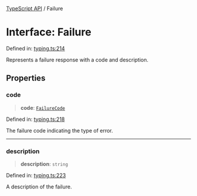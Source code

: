 [TypeScript API](../index.md) / Failure

# Interface: Failure

Defined in: [typing.ts:214](https://github.com/adap/flower/blob/0a8a2219007e2bbfc1082df3392f666e281d1516/intelligence/ts/src/typing.ts#L214)

Represents a failure response with a code and description.

## Properties

### code

> **code**: [`FailureCode`](../enumerations/FailureCode.md)

Defined in: [typing.ts:218](https://github.com/adap/flower/blob/0a8a2219007e2bbfc1082df3392f666e281d1516/intelligence/ts/src/typing.ts#L218)

The failure code indicating the type of error.

***

### description

> **description**: `string`

Defined in: [typing.ts:223](https://github.com/adap/flower/blob/0a8a2219007e2bbfc1082df3392f666e281d1516/intelligence/ts/src/typing.ts#L223)

A description of the failure.
